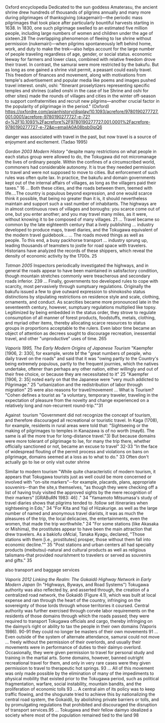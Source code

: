 Oxford encyclopedia
	Dedicated to the sun goddess Amaterasu, the ancient shrine drew hundreds of thousands of pilgrims annually and many more during pilgrimages of thanksgiving (okagemairi)—the periodic mass pilgrimages that took place after particularly bountiful harvests starting in 1638. In 1830, one such pilgrimage swelled to an estimated five million people, including large numbers of women and children under the age of sixteen.28 The overlapping phenomenon of fleeing to Ise shrine without permission (nukemairi)—when pilgrims spontaneously left behind home, work, and duty to make the trek—also helps account for the large number of people traveling regardless of age, gender, or social status.
	economic leeway for farmers and lower class, combined with relative freedom drove their travel.
	In contrast, the samurai were more restricted by the bakufu. But as long as one gained a shrine visit permit, a peasant could easily travel.
	This freedom of finances and movement, along with motivations from temple's advertisement and popular media like poems and images pushed travel interest. 
onshi, oshi:
	"Itinerant proselytizers representing specific temples and shrines (called onshi in the case of Ise Shrine and oshi for other sites) made the rounds of villages and cities in the winter off-season to support confraternities and recruit new pilgrims—another crucial factor in the popularity of pilgrimage in the period." (Oxford)
https://oxfordre.com/asianhistory/display/10.1093/acrefore/9780190277727.001.0001/acrefore-9780190277727-e-72?d=%2F10.1093%2Facrefore%2F9780190277727.001.0001%2Facrefore-9780190277727-e-72&p=emailA0A08bsb0ipQ6



danger was associated with travel in the past, but now travel is a source of enjoyment and excitement. (Tadao 1995)

*Gordon 2003 Modern History*
	"despite many restrictions on what people in each status group were allowed to do, the Tokugawa did not micromanage the lives of ordinary people. Within the confines of a circumscribed world, commoners had considerable autonomy. It is true they needed permission to travel and were not supposed to move to cities. But enforcement of such rules was often quite lax. In practice, the bakufu and domain governments kept out of the internal affairs of villages, as long as the villagers paid their taxes." 16
	...
	Both these cities, and the roads between them, teemed with life….The country is populous beyond expression, and one would scarce think it possible, that being no greater than it is, it should nevertheless maintain and support such a vast number of inhabitants. The highways are in almost continuous rows of villages and boroughs: you scarce come out of one, but you enter another; and you may travel many miles, as it were, without knowing it to be composed of many villages. 21
	...
	Travel became so common by the late eighteenth century that a lively publishing
	...
	industry developed to produce maps, travel diaries, and the Tokugawa equivalent of the modern travel guidebook…
	...
	The roads moved things as well as people. To this end, a busy packhorse transport
	...
	industry sprung up, leading thousands of teamsters to jostle for road space with travelers. Historians have analyzed the records of these shippers, which reveal the density of economic activity by the 1700s. 25


*Totman 2005*
	Inspectors periodically investigated the highways, and in general the roads appear to have been maintained in satisfactory condition, though mountain stretches commonly were treacherous and secondary roads inferior. 239
	...
	Finally, governments too developed rules to cope with scarcity, most pervasively through sumptuary regulations. Originally the bakufu issued a few to give outward expression to shinokosho status distinctions by stipulating restrictions on residence style and scale, clothing, ornaments, and conduct. As scarcities became more pronounced late in the seventeenth century, however, sumptuary regulations multiplied like topsy. Legitimized by being embedded in the status order, they strove to regulate consumption of all manner of forest products, foodstuffs, metals, clothing, and myriad other items, thereby allocating scarce resources to status groups in proportions acceptable to the rulers. Even labor time became an object of attention as decrees sought to discourage recreation, inessential travel, and other "unproductive" uses of time. 265


*Vaporis 1995, The Early Modern Origins of Japanese Tourism*
	"Kaempfer [1906, 2: 330], for example, wrote bf the "great numbers of people, who daily travel on the roads" and said that it was "owing partly to the Country's being extremely populous, partly to the frequent journies, which the natives undertake, oftener than perhaps any other nation, either willingly and out of their free choice, or because they are necessitated to it" 25
	"Kaempfer [1906, 2: 35] noted early on that the Japanese were "very much addicted to Pilgrimage." 25
	"urbanization and the redistribution of labor through migration" 25 were also reasons for travel/movement
	...
What is Tourism?
	"Cohen defines a tourist as "a voluntary, temporary traveler, traveling in the expectation of pleasure from the novelty and change experienced on a relatively long and non-recurrent round-trip.""31

Against  tourism
	"Government did not recognize the concept of tourism, and therefore discouraged all recreational or touristic travel. In Kaga (1708), for example, residents in rural areas were told that: "Sightseeing or the making of pilgrimages to temples in Kanazawa is of no worth (may6). The same is all the more true for long-distance travel."3) But because domains were more tolerant of pilgrimage to Ise, for many the trip there, whether officially sanctioned or not, became an excuse to travel" 32-33
	"In the face of widespread flouting of the permit process and violations on bans on pilgrimage, domains seemed at a loss as to what to do." 33
	Often don't actually go to Ise or only visit outer shrine

Similar to modern tourism
	"While quite characteristic of modern tourism, it appears that Tokugawa tourists just as well could be more concerned or involved with "on-site markers"--for example, placards, plans, appropriate souvenirs--than the site,s themselves, "as though they were checking off a list of having truly visited the approved sights by the mere recognition of their markers" [GRABuRN 1983: 46] ." 34
	"Yamamoto Mitsumasa's study of travel diaries shows that pilgrims tended to .follow set itineraries when sightseeing in Edo," 34
	"For Kita and Yaji of Hizakurige. as well as the large number of named and anonymous travel diarists, it was as much the pleasures of the trip, the local delicacies, the entertainments, even the women, that made the trip worthwhile." 24
	"For some stations (like Akasaka or Mishima), the prostitutes appear to have been the main attraction that drew travelers. As a bakiofu oMcial, Tanaka Kyagu, declared, "Those stations with them [i.e., prostitutes] prosper, those without them fall into economic decline."" 35
	"Post stations and urban centers all had specialty products (meibutsu)-natural and cultural products as well as religious talismans-that provided nourishment to travelers or served as souvenirs and gifts." 35
	
also transport and baggage services


*Vaporis 2012 Linking the Realm: The Gokaidô Highway Network in Early Modern Japan*
(In "Highways, Byways, and Road Systems")
	Tokugawa authority was also reflected by, and asserted through, the creation of a centralized road network, the Gokaidô (Figure 4.1), which was built at local expense and ran through the heart of the country, infringing on the sovereignty of those lords through whose territories it coursed. Central authority was further exercised through corvée labor requirements on the residents of those domains through which the roads passed; they were required to transport Tokugawa officials and cargo, thereby infringing on the daimyo’s right or ability to tax the people in their own domains (Vaporis 1986). 90-91
	they could no longer be masters of their own movements 91
	...
	Even outside of the system of alternate attendance, samurai could not move
	...
	freely without the permission of their overlords, and usually their movements were in performance of duties to their daimyo overlord. Occasionally, they were given permission to travel for personal study and training in the martial arts. Some domains, however, banned outright recreational travel for them, and only in very rare cases were they given permission to travel to therapeutic hot springs. 93
	...
	All of this movement was only made possible by the elimination of many of the impediments to physical mobility that existed prior to the Tokugawa period, such as political fragmentation, warfare, social instability, mountain bandits, and the proliferation of economic tolls 93
	...
	A central aim of its policy was to keep traffic flowing, and the shogunate tried to achieve this by nationalizing the central road system, the Gokaidô, by abolishing private barriers or tolls, and by promulgating regulations that prohibited and discouraged the disruption of transport services.95
	...
	Tokugawa and their fellow daimyo idealized a society where most of the population remained tied to the land 98
